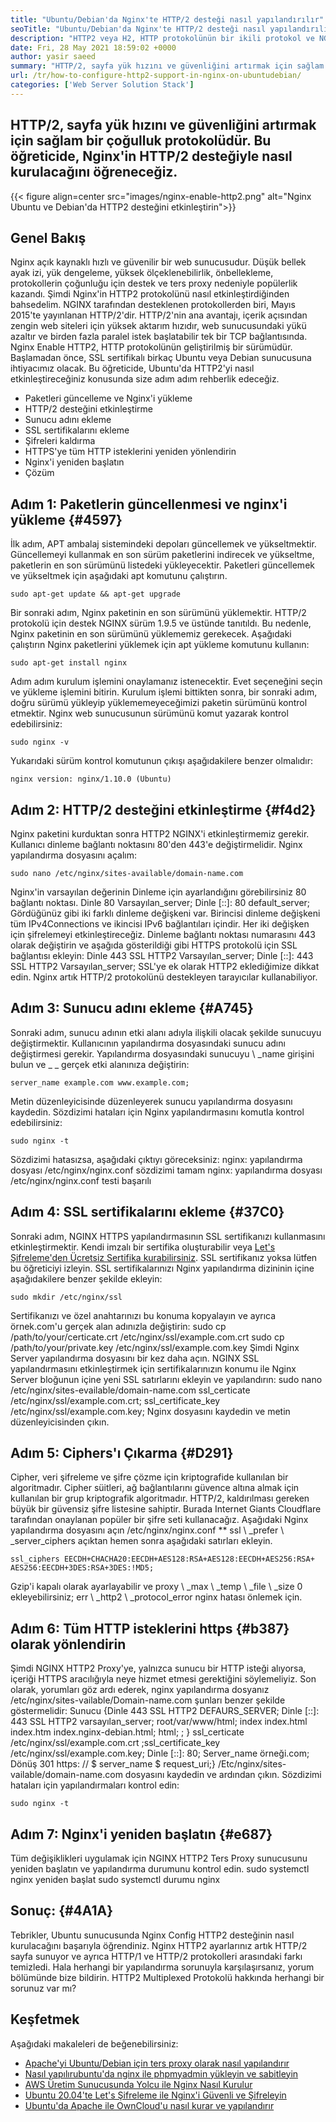 ```yaml
---
title: "Ubuntu/Debian'da Nginx'te HTTP/2 desteği nasıl yapılandırılır" 
seoTitle: "Ubuntu/Debian'da Nginx'te HTTP/2 desteği nasıl yapılandırılır" 
description: "HTTP2 veya H2, HTTP protokolünün bir ikili protokol ve NGINX'i etkinleştirdikten sonra site sayfalarının hızını artırmaya izin veren geliştirilmiş bir sürümüdür." 
date: Fri, 28 May 2021 18:59:02 +0000
author: yasir saeed
summary: "HTTP/2, sayfa yük hızını ve güvenliğini artırmak için sağlam bir çoğullu protokoldür. Bu öğreticide, Nginx'in HTTP/2 desteğiyle nasıl kurulacağını öğreneceğiz." 
url: /tr/how-to-configure-http2-support-in-nginx-on-ubuntudebian/
categories: ['Web Server Solution Stack']
---
```


## HTTP/2, sayfa yük hızını ve güvenliğini artırmak için sağlam bir çoğulluk protokolüdür. Bu öğreticide, Nginx'in HTTP/2 desteğiyle nasıl kurulacağını öğreneceğiz.

{{< figure align=center src="images/nginx-enable-http2.png" alt="Nginx Ubuntu ve Debian'da HTTP2 desteğini etkinleştirin">}}


## **Genel Bakış** 
Nginx açık kaynaklı hızlı ve güvenilir bir web sunucusudur. Düşük bellek ayak izi, yük dengeleme, yüksek ölçeklenebilirlik, önbellekleme, protokollerin çoğunluğu için destek ve ters proxy nedeniyle popülerlik kazandı. Şimdi Nginx'in HTTP2 protokolünü nasıl etkinleştirdiğinden bahsedelim.
NGINX tarafından desteklenen protokollerden biri, Mayıs 2015'te yayınlanan HTTP/2'dir. HTTP/2'nin ana avantajı, içerik açısından zengin web siteleri için yüksek aktarım hızıdır, web sunucusundaki yükü azaltır ve birden fazla paralel istek başlatabilir tek bir TCP bağlantısında. Nginx Enable HTTP2, HTTP protokolünün geliştirilmiş bir sürümüdür. Başlamadan önce, SSL sertifikalı birkaç Ubuntu veya Debian sunucusuna ihtiyacımız olacak. Bu öğreticide, Ubuntu'da HTTP2'yi nasıl etkinleştireceğiniz konusunda size adım adım rehberlik edeceğiz.
  * Paketleri güncelleme ve Nginx'i yükleme
  * HTTP/2 desteğini etkinleştirme
  * Sunucu adını ekleme
  * SSL sertifikalarını ekleme
  * Şifreleri kaldırma
  * HTTPS'ye tüm HTTP isteklerini yeniden yönlendirin
  * Nginx'i yeniden başlatın
  * Çözüm

## Adım 1: Paketlerin güncellenmesi ve nginx'i yükleme   {#4597}
İlk adım, APT ambalaj sistemindeki depoları güncellemek ve yükseltmektir. Güncellemeyi kullanmak en son sürüm paketlerini indirecek ve yükseltme, paketlerin en son sürümünü listedeki yükleyecektir. Paketleri güncellemek ve yükseltmek için aşağıdaki apt komutunu çalıştırın.
```
sudo apt-get update && apt-get upgrade
```
Bir sonraki adım, Nginx paketinin en son sürümünü yüklemektir. HTTP/2 protokolü için destek NGINX sürüm 1.9.5 ve üstünde tanıtıldı. Bu nedenle, Nginx paketinin en son sürümünü yüklememiz gerekecek. Aşağıdaki çalıştırın Nginx paketlerini yüklemek için apt yükleme komutunu kullanın:
```
sudo apt-get install nginx
```
Adım adım kurulum işlemini onaylamanız istenecektir. Evet seçeneğini seçin ve yükleme işlemini bitirin. Kurulum işlemi bittikten sonra, bir sonraki adım, doğru sürümü yükleyip yüklememeyeceğimizi paketin sürümünü kontrol etmektir. Nginx web sunucusunun sürümünü komut yazarak kontrol edebilirsiniz:
```
sudo nginx -v
```
Yukarıdaki sürüm kontrol komutunun çıkışı aşağıdakilere benzer olmalıdır:
```
nginx version: nginx/1.10.0 (Ubuntu)
```

## Adım 2: HTTP/2 desteğini etkinleştirme   {#f4d2}
Nginx paketini kurduktan sonra HTTP2 NGINX'i etkinleştirmemiz gerekir. Kullanıcı dinleme bağlantı noktasını 80'den 443'e değiştirmelidir. Nginx yapılandırma dosyasını açalım:
```
sudo nano /etc/nginx/sites-available/domain-name.com
```
Nginx'in varsayılan değerinin Dinleme için ayarlandığını görebilirsiniz 80 bağlantı noktası.
Dinle 80 Varsayılan_server;
Dinle [::]: 80 default_server;
Gördüğünüz gibi iki farklı dinleme değişkeni var. Birincisi dinleme değişkeni tüm IPv4Connections ve ikincisi IPv6 bağlantıları içindir. Her iki değişken için şifrelemeyi etkinleştireceğiz. Dinleme bağlantı noktası numarasını 443 olarak değiştirin ve aşağıda gösterildiği gibi HTTPS protokolü için SSL bağlantısı ekleyin:
Dinle 443 SSL HTTP2 Varsayılan_server;
Dinle [::]: 443 SSL HTTP2 Varsayılan_server;
SSL'ye ek olarak HTTP2 eklediğimize dikkat edin. Nginx artık HTTP/2 protokolünü destekleyen tarayıcılar kullanabiliyor.

## Adım 3: Sunucu adını ekleme   {#A745}
Sonraki adım, sunucu adının etki alanı adıyla ilişkili olacak şekilde sunucuyu değiştirmektir. Kullanıcının yapılandırma dosyasındaki sunucu adını değiştirmesi gerekir. Yapılandırma dosyasındaki sunucuyu \ _name girişini bulun ve _ _ gerçek etki alanınıza değiştirin:
```
server_name example.com www.example.com;
```
Metin düzenleyicisinde düzenleyerek sunucu yapılandırma dosyasını kaydedin. Sözdizimi hataları için Nginx yapılandırmasını komutla kontrol edebilirsiniz:
```
sudo nginx -t
```
Sözdizimi hatasızsa, aşağıdaki çıktıyı göreceksiniz:
nginx: yapılandırma dosyası /etc/nginx/nginx.conf sözdizimi tamam
nginx: yapılandırma dosyası /etc/nginx/nginx.conf testi başarılı

## Adım 4: SSL sertifikalarını ekleme   {#37C0}
Sonraki adım, NGINX HTTPS yapılandırmasının SSL sertifikanızı kullanmasını etkinleştirmektir. Kendi imzalı bir sertifika oluşturabilir veya [Let's Şifreleme'den Ücretsiz Sertifika kurabilirsiniz][1]. SSL sertifikanız yoksa lütfen bu öğreticiyi izleyin. SSL sertifikalarınızı Nginx yapılandırma dizininin içine aşağıdakilere benzer şekilde ekleyin:
```
sudo mkdir /etc/nginx/ssl
```
Sertifikanızı ve özel anahtarınızı bu konuma kopyalayın ve ayrıca örnek.com'u gerçek alan adınızla değiştirin:
sudo cp /path/to/your/certicate.crt /etc/nginx/ssl/example.com.crt
sudo cp /path/to/your/private.key /etc/nginx/ssl/example.com.key
Şimdi Nginx Server yapılandırma dosyasını bir kez daha açın. NGINX SSL yapılandırmasını etkinleştirmek için sertifikalarınızın konumu ile Nginx Server bloğunun içine yeni SSL satırlarını ekleyin ve yapılandırın:
sudo nano /etc/nginx/sites-evailable/domain-name.com
ssl_certicate /etc/nginx/ssl/example.com.crt;
ssl_certificate_key /etc/nginx/ssl/example.com.key;
Nginx dosyasını kaydedin ve metin düzenleyicisinden çıkın.

## Adım 5: Ciphers'ı Çıkarma   {#D291}
Cipher, veri şifreleme ve şifre çözme için kriptografide kullanılan bir algoritmadır. Cipher süitleri, ağ bağlantılarını güvence altına almak için kullanılan bir grup kriptografik algoritmadır. HTTP/2, kaldırılması gereken büyük bir güvensiz şifre listesine sahiptir. Burada Internet Giants Cloudflare tarafından onaylanan popüler bir şifre seti kullanacağız.
Aşağıdaki Nginx yapılandırma dosyasını açın /etc/nginx/nginx.conf ** ssl \ _prefer \ _server_ciphers açıktan hemen sonra aşağıdaki satırları ekleyin.
```
ssl_ciphers EECDH+CHACHA20:EECDH+AES128:RSA+AES128:EECDH+AES256:RSA+
AES256:EECDH+3DES:RSA+3DES:!MD5;
```
Gzip'i kapalı olarak ayarlayabilir ve proxy \ _max \ _temp \ _file \ _size 0 ekleyebilirsiniz; err \ _http2 \ _protocol_error nginx hatası önlemek için.

## Adım 6: Tüm HTTP isteklerini https   {#b387} olarak yönlendirin
Şimdi NGINX HTTP2 Proxy'ye, yalnızca sunucu bir HTTP isteği alıyorsa, içeriği HTTPS aracılığıyla neye hizmet etmesi gerektiğini söylemeliyiz. Son olarak, yorumları göz ardı ederek, nginx yapılandırma dosyanız /etc/nginx/sites-vailable/Domain-name.com şunları benzer şekilde göstermelidir:
Sunucu {Dinle 443 SSL HTTP2 DEFAURS_SERVER; Dinle [::]: 443 SSL HTTP2 varsayılan_server; root/var/www/html; index index.html index.htm index.nginx-debian.html; html; ; } ssl_certicate /etc/nginx/ssl/example.com.crt ;ssl_certificate_key /etc/nginx/ssl/example.com.key; Dinle [::]: 80; Server_name örneği.com; Dönüş 301 https: // $ server_name $ request_uri;}
/Etc/nginx/sites-vailable/domain-name.com dosyasını kaydedin ve ardından çıkın. Sözdizimi hataları için yapılandırmaları kontrol edin:
```
sudo nginx -t
```

## Adım 7: Nginx'i yeniden başlatın   {#e687}
Tüm değişiklikleri uygulamak için NGINX HTTP2 Ters Proxy sunucusunu yeniden başlatın ve yapılandırma durumunu kontrol edin.
sudo systemctl nginx yeniden başlat
sudo systemctl durumu nginx

## **Sonuç:**    {#4A1A}
Tebrikler, Ubuntu sunucusunda Nginx Config HTTP2 desteğinin nasıl kurulacağını başarıyla öğrendiniz. Nginx HTTP2 ayarlarınız artık HTTP/2 sayfa sunuyor ve ayrıca HTTP/1 ve HTTP/2 protokolleri arasındaki farkı temizledi. Hala herhangi bir yapılandırma sorunuyla karşılaşırsanız, yorum bölümünde bize bildirin.
HTTP2 Multiplexed Protokolü hakkında herhangi bir sorunuz var mı?

## Keşfetmek
Aşağıdaki makaleleri de beğenebilirsiniz:
  * [Apache'yi Ubuntu/Debian için ters proxy olarak nasıl yapılandırır][3]
  * [Nasıl yapılır][3][ubuntu'da nginx ile phpmyadmin yükleyin ve sabitleyin][4]
  * [AWS Üretim Sunucusunda Yolcu ile Nginx Nasıl Kurulur][5]
  * [Ubuntu 20.04'te Let's Şifreleme ile Nginx'i Güvenli ve Şifreleyin][1]
  * [Ubuntu'da Apache ile OwnCloud'u nasıl kurar ve yapılandırır][6]

  
[1]: https://blog.containerize.com/web-server-solution-stack/how-to-secure-nginx-with-letsencrypt-on-ubuntu-20-04/
[2]: mailto:yasir.saeed@aspose.com
[3]: https://blog.containerize.com/web-server-solution-stack/how-to-configure-apache-as-a-reverse-proxy-for-ubuntudebian/
[4]: https://blog.containerize.com/web-server-solution-stack/how-to-install-and-secure-phpmyadmin-with-nginx-on-ubuntu/
[5]: https://blog.containerize.com/web-server-solution-stack/how-to-setup-nginx-with-passenger-on-aws-production-server/
[6]: https://blog.containerize.com/backup-and-sync-software/how-to-install-and-configure-owncloud-with-apache-on-ubuntu/

